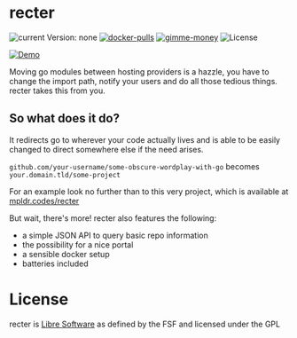 # recter

![current Version: none](https://img.shields.io/static/v1?label=version&message=none&color=red&style=flat-square)
[![docker-pulls](https://img.shields.io/docker/pulls/mpldr/recter?logo=docker&logoColor=white&style=flat-square)](https://hub.docker.com/r/mpldr/recter)
[![gimme-money](https://img.shields.io/badge/dynamic/json?color=yellow&label=donations&query=%24.total&suffix=%E2%82%AC&url=https%3A%2F%2Fmoritz.sh%2Fdonate%2Fstats.json&style=flat-square)](https://moritz.sh/donate/)
![License](https://img.shields.io/static/v1?label=license&message=GPL-3&color=blue&style=flat-square)

[![Demo](https://img.shields.io/website?down_color=red&down_message=offline%20%3A%28&label=demo&style=for-the-badge&up_color=green&up_message=click%20me&url=https%3A%2F%2Fmpldr.codes)](https://mpldr.codes)

Moving go modules between hosting providers is a hazzle, you have to change the
import path, notify your users and do all those tedious things. recter takes
this from you.

## So what does it do?

It redirects go to wherever your code actually lives and is able to be easily
changed to direct somewhere else if the need arises.

`github.com/your-username/some-obscure-wordplay-with-go` becomes
`your.domain.tld/some-project`

For an example look no further than to this very project, which is available at
[mpldr.codes/recter](https://mpldr.codes/recter)

But wait, there's more! recter also features the following:

- a simple JSON API to query basic repo information
- the possibility for a nice portal
- a sensible docker setup
- batteries included

# License

recter is [Libre Software](https://moritz.sh/blog/libre-not-free/) as defined
by the FSF and licensed under the GPL
